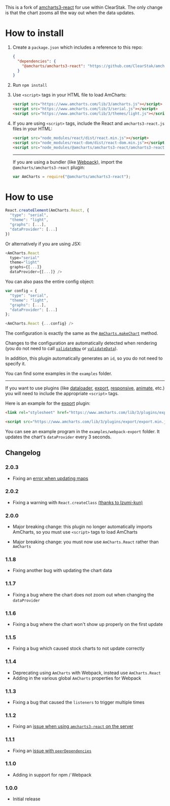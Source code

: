 This is a fork of [amcharts3-react](https://github.com/amcharts/amcharts3-react) for use within ClearStak.  The only change is that the chart zooms all the way out when the data updates.

How to install
==============

1. Create a `package.json` which includes a reference to this repo:

   ```json
   {
     "dependencies": {
       "@amcharts/amcharts3-react": "https://github.com/ClearStak/amcharts3-react/tarball/2.x.x",
     }
   }
   ```

2. Run `npm install`

3. Use `<script>` tags in your HTML file to load AmCharts:

   ```html
   <script src="https://www.amcharts.com/lib/3/amcharts.js"></script>
   <script src="https://www.amcharts.com/lib/3/serial.js"></script>
   <script src="https://www.amcharts.com/lib/3/themes/light.js"></script>
   ```

4. If you are using `<script>` tags, include the React and `amcharts3-react.js` files in your HTML:

   ```html
   <script src="node_modules/react/dist/react.min.js"></script>
   <script src="node_modules/react-dom/dist/react-dom.min.js"></script>
   <script src="node_modules/@amcharts/amcharts3-react/amcharts3-react.js"></script>
   ```

   ----

   If you are using a bundler (like [Webpack](https://webpack.js.org/)), import the `@amcharts/amcharts3-react` plugin:

   ```js
   var AmCharts = require("@amcharts/amcharts3-react");
   ```

How to use
==========

```js
React.createElement(AmCharts.React, {
  "type": "serial",
  "theme": "light",
  "graphs": [...],
  "dataProvider": [...]
})
```

Or alternatively if you are using JSX:

```js
<AmCharts.React
  type="serial"
  theme="light"
  graphs={[...]}
  dataProvider={[...]} />
```

You can also pass the entire config object:

```js
var config = {
  "type": "serial",
  "theme": "light",
  "graphs": [...],
  "dataProvider": [...]
};

<AmCharts.React {...config} />
```

The configuration is exactly the same as the [`AmCharts.makeChart`](https://docs.amcharts.com/3/javascriptcharts/AmCharts#makeChart) method.

Changes to the configuration are automatically detected when rendering (you do not need to call [`validateNow`](https://docs.amcharts.com/3/javascriptcharts/AmSerialChart#validateNow) or [`validateData`](https://docs.amcharts.com/3/javascriptcharts/AmSerialChart#validateData)).

In addition, this plugin automatically generates an `id`, so you do not need to specify it.

You can find some examples in the `examples` folder.

----

If you want to use plugins (like [dataloader](https://github.com/amcharts/dataloader), [export](https://github.com/amcharts/export), [responsive](https://github.com/amcharts/responsive), [animate](https://github.com/amcharts/animate), etc.) you will need to include the appropriate `<script>` tags.

Here is an example for the [export](https://github.com/amcharts/export) plugin:

```html
<link rel="stylesheet" href="https://www.amcharts.com/lib/3/plugins/export/export.css" type="text/css" media="all" />

<script src="https://www.amcharts.com/lib/3/plugins/export/export.min.js"></script>
```

You can see an example program in the `examples/webpack-export` folder. It updates the chart's `dataProvider` every 3 seconds.


## Changelog

### 2.0.3

* Fixing an [error when updating maps](https://github.com/amcharts/amcharts3-react/issues/40)

### 2.0.2

* Fixing a warning with `React.createClass` [(thanks to Izumi-kun)](https://github.com/amcharts/amcharts3-react/pull/45)

### 2.0.0
* Major breaking change: this plugin no longer automatically imports AmCharts, so you must use `<script>` tags to load AmCharts

* Major breaking change: you must now use `AmCharts.React` rather than `AmCharts`

### 1.1.8
* Fixing another bug with updating the chart data

### 1.1.7
* Fixing a bug where the chart does not zoom out when changing the `dataProvider`

### 1.1.6
* Fixing a bug where the chart won't show up properly on the first update

### 1.1.5
* Fixing a bug which caused stock charts to not update correctly

### 1.1.4
* Deprecating using `AmCharts` with Webpack, instead use `AmCharts.React`
* Adding in the various global `AmCharts` properties for Webpack

### 1.1.3
* Fixing a bug that caused the `listeners` to trigger multiple times

### 1.1.2
* Fixing an [issue when using `amcharts3-react` on the server](https://github.com/amcharts/amcharts3-react/issues/11)

### 1.1.1
* Fixing an [issue with `peerDependencies`](https://github.com/npm/npm/issues/3218)

### 1.1.0
* Adding in support for npm / Webpack

### 1.0.0
* Initial release
